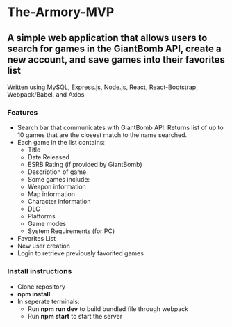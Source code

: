 # The-Armory-MVP

## A simple web application that allows users to search for games in the GiantBomb API, create a new account, and save games into their favorites list

Written using MySQL, Express.js, Node.js, React, React-Bootstrap, Webpack/Babel, and Axios

### Features
 * Search bar that communicates with GiantBomb API. Returns list of up to 10 games that are the closest match to the name searched.
 * Each game in the list contains:
    * Title
    * Date Released
    * ESRB Rating (if provided by GiantBomb)
    * Description of game
    * Some games include:
    * Weapon information
    * Map information
    * Character information
    * DLC
    * Platforms
    * Game modes
    * System Requirements (for PC)
 * Favorites List
 * New user creation
 * Login to retrieve previously favorited games

### Install instructions
 * Clone repository
 * **npm install**
 * In seperate terminals:
   * Run **npm run dev** to build bundled file through webpack
   * Run **npm start** to start the server

